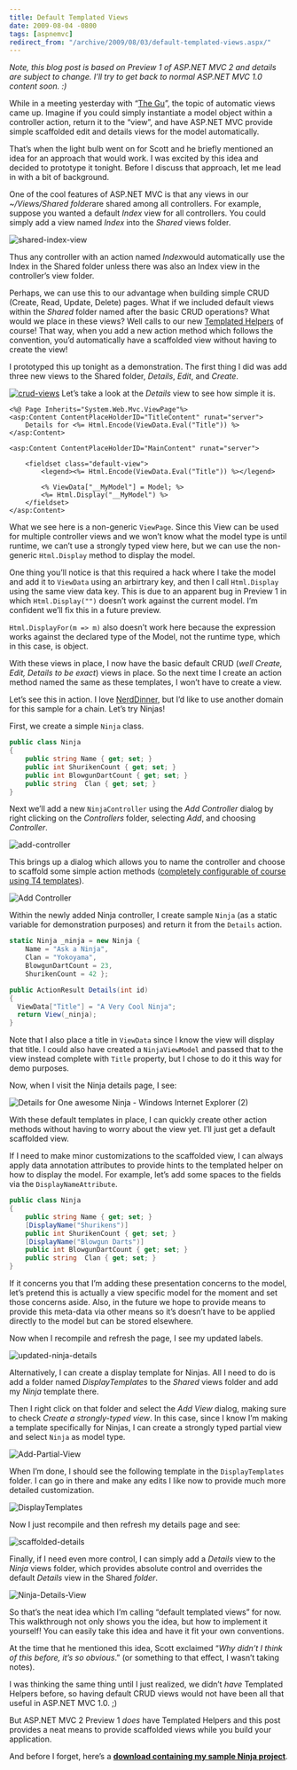 ```yaml
---
title: Default Templated Views
date: 2009-08-04 -0800
tags: [aspnemvc]
redirect_from: "/archive/2009/08/03/default-templated-views.aspx/"
---
```


*Note, this blog post is based on Preview 1 of ASP.NET MVC 2 and details
are subject to change. I’ll try to get back to normal ASP.NET MVC 1.0
content soon. :)*

While in a meeting yesterday with “[The
Gu](http://weblogs.asp.net/scottgu/ "Scott Guthrie's Blog")”, the topic
of automatic views came up. Imagine if you could simply instantiate a
model object within a controller action, return it to the “view”, and
have ASP.NET MVC provide simple scaffolded edit and details views for
the model automatically.

That’s when the light bulb went on for Scott and he briefly mentioned an
idea for an approach that would work. I was excited by this idea and
decided to prototype it tonight. Before I discuss that approach, let me
lead in with a bit of background.

One of the cool features of ASP.NET MVC is that any views in our
*\~/Views/Shared folder*are shared among all controllers. For example,
suppose you wanted a default *Index* view for all controllers. You could
simply add a view named *Index* into the *Shared* views folder.

![shared-index-view](https://haacked.com/images/haacked_com/WindowsLiveWriter/DefaultViewsforASP.NETMVC2_13B12/shared-index-view_3.png "shared-index-view")

Thus any controller with an action named *Index*would automatically use
the Index in the Shared folder unless there was also an Index view in
the controller’s view folder.

Perhaps, we can use this to our advantage when building simple CRUD
(Create, Read, Update, Delete) pages. What if we included default views
within the *Shared* folder named after the basic CRUD operations? What
would we place in these views? Well calls to our new [Templated
Helpers](http://msdn.microsoft.com/en-us/library/ee308450(VS.100).aspx "Templated Helpers on MSDN")
of course! That way, when you add a new action method which follows the
convention, you’d automatically have a scaffolded view without having to
create the view!

I prototyped this up tonight as a demonstration. The first thing I did
was add three new views to the Shared folder, *Details*, *Edit*, and
*Create*.

[![crud-views](https://haacked.com/images/haacked_com/WindowsLiveWriter/DefaultViewsforASP.NETMVC2_13B12/crud-views_thumb.png "crud-views")](https://haacked.com/images/haacked_com/WindowsLiveWriter/DefaultViewsforASP.NETMVC2_13B12/crud-views_2.png)
Let’s take a look at the *Details* view to see how simple it is.

```aspx-cs
<%@ Page Inherits="System.Web.Mvc.ViewPage"%>
<asp:Content ContentPlaceHolderID="TitleContent" runat="server">
    Details for <%= Html.Encode(ViewData.Eval("Title")) %>
</asp:Content>

<asp:Content ContentPlaceHolderID="MainContent" runat="server">

    <fieldset class="default-view">
        <legend><%= Html.Encode(ViewData.Eval("Title")) %></legend>
    
        <% ViewData["__MyModel"] = Model; %>
        <%= Html.Display("__MyModel") %>
    </fieldset>
</asp:Content>
```

What we see here is a non-generic `ViewPage`. Since this View can be
used for multiple controller views and we won’t know what the model type
is until runtime, we can’t use a strongly typed view here, but we can
use the non-generic `Html.Display` method to display the model.

One thing you’ll notice is that this required a hack where I take the
model and add it to `ViewData` using an arbirtrary key, and then I call
`Html.Display` using the same view data key. This is due to an apparent
bug in Preview 1 in which `Html.Display("")` doesn’t work against the
current model. I’m confident we’ll fix this in a future preview.

`Html.DisplayFor(m => m)` also doesn’t work here because the expression
works against the declared type of the Model, not the runtime type,
which in this case, is object.

With these views in place, I now have the basic default CRUD (*well
Create, Edit, Details to be exact*) views in place. So the next time I
create an action method named the same as these templates, I won’t have
to create a view.

Let’s see this in action. I love
[NerdDinner](http://nerddinner.codeplex.com/ "NerdDinner on CodePlex"),
but I’d like to use another domain for this sample for a chain. Let’s
try Ninjas!

First, we create a simple `Ninja` class.

```csharp
public class Ninja
{
    public string Name { get; set; }
    public int ShurikenCount { get; set; }
    public int BlowgunDartCount { get; set; }
    public string  Clan { get; set; }
}
```

Next we’ll add a new `NinjaController` using the *Add Controller* dialog
by right clicking on the *Controllers* folder, selecting *Add*, and
choosing *Controller*.

![add-controller](https://haacked.com/images/haacked_com/WindowsLiveWriter/DefaultViewsforASP.NETMVC2_13B12/add-controller_5.png "add-controller")

This brings up a dialog which allows you to name the controller and
choose to scaffold some simple action methods ([completely configurable
of course using T4
templates](https://haacked.com/archive/2009/01/31/t4-templates-in-asp.net-mvc.aspx "T4 Templates in ASP.NET MVC")).

![Add
Controller](https://haacked.com/images/haacked_com/WindowsLiveWriter/DefaultViewsforASP.NETMVC2_13B12/Add%20Controller_3.png "Add Controller")

Within the newly added Ninja controller, I create sample `Ninja` (as a
static variable for demonstration purposes) and return it from the
`Details` action.

```csharp
static Ninja _ninja = new Ninja { 
    Name = "Ask a Ninja", 
    Clan = "Yokoyama", 
    BlowgunDartCount = 23, 
    ShurikenCount = 42 };

public ActionResult Details(int id)
{
  ViewData["Title"] = "A Very Cool Ninja";
  return View(_ninja);
}
```

Note that I also place a title in `ViewData` since I know the view will
display that title. I could also have created a `NinjaViewModel` and
passed that to the view instead complete with `Title` property, but I
chose to do it this way for demo purposes.

Now, when I visit the Ninja details page, I see:

![Details for One awesome Ninja - Windows Internet Explorer
(2)](https://haacked.com/images/haacked_com/WindowsLiveWriter/DefaultViewsforASP.NETMVC2_13B12/Details%20for%20One%20awesome%20Ninja%20-%20Windows%20Internet%20Explorer%20(2)_3.png "Details for One awesome Ninja - Windows Internet Explorer (2)")

With these default templates in place, I can quickly create other action
methods without having to worry about the view yet. I’ll just get a
default scaffolded view.

If I need to make minor customizations to the scaffolded view, I can
always apply data annotation attributes to provide hints to the
templated helper on how to display the model. For example, let’s add
some spaces to the fields via the `DisplayNameAttribute`.

```csharp
public class Ninja
{
    public string Name { get; set; }
    [DisplayName("Shurikens")]
    public int ShurikenCount { get; set; }
    [DisplayName("Blowgun Darts")]
    public int BlowgunDartCount { get; set; }
    public string  Clan { get; set; }
}
```

If it concerns you that I’m adding these presentation concerns to the
model, let’s pretend this is actually a view specific model for the
moment and set those concerns aside. Also, in the future we hope to
provide means to provide this meta-data via other means so it’s doesn’t
have to be applied directly to the model but can be stored elsewhere.

Now when I recompile and refresh the page, I see my updated labels.

![updated-ninja-details](https://haacked.com/images/haacked_com/WindowsLiveWriter/DefaultViewsforASP.NETMVC2_13B12/updated-ninja-details_6.png "updated-ninja-details")

Alternatively, I can create a display template for Ninjas. All I need to
do is add a folder named *DisplayTemplates* to the *Shared* views folder
and add my *Ninja* template there.

Then I right click on that folder and select the *Add View* dialog,
making sure to check *Create a strongly-typed view*. In this case, since
I know I’m making a template specifically for Ninjas, I can create a
strongly typed partial view and select `Ninja` as model type.

![Add-Partial-View](https://haacked.com/images/haacked_com/WindowsLiveWriter/DefaultViewsforASP.NETMVC2_13B12/Add-Partial-View_3.png "Add-Partial-View")

When I’m done, I should see the following template in the
`DisplayTemplates` folder. I can go in there and make any edits I like
now to provide much more detailed customization.

![DisplayTemplates](https://haacked.com/images/haacked_com/WindowsLiveWriter/DefaultViewsforASP.NETMVC2_13B12/DisplayTemplates_3.png "DisplayTemplates")

Now I just recompile and then refresh my details page and see:

![scaffolded-details](https://haacked.com/images/haacked_com/WindowsLiveWriter/DefaultViewsforASP.NETMVC2_13B12/scaffolded-details_6.png "scaffolded-details")

Finally, if I need even more control, I can simply add a *Details* view
to the *Ninja* views folder, which provides absolute control and
overrides the default *Details* view in the Shared *folder*.

![Ninja-Details-View](https://haacked.com/images/haacked_com/WindowsLiveWriter/DefaultViewsforASP.NETMVC2_13B12/Ninja-Details-View_3.png "Ninja-Details-View")

So that’s the neat idea which I’m calling “default templated views” for
now. This walkthrough not only shows you the idea, but how to implement
it yourself! You can easily take this idea and have it fit your own
conventions.

At the time that he mentioned this idea, Scott exclaimed “*Why didn’t I
think of this before, it’s so obvious*.” (or something to that effect, I
wasn’t taking notes).

I was thinking the same thing until I just realized, we didn’t *have*
Templated Helpers before, so having default CRUD views would not have
been all that useful in ASP.NET MVC 1.0. ;)

But ASP.NET MVC 2 Preview 1 *does* have Templated Helpers and this post
provides a neat means to provide scaffolded views while you build your
application.

And before I forget, here’s a [**download containing my sample Ninja
project**](https://haacked.com/code/DefaultViewsDemo.zip "Default Views Demo").

